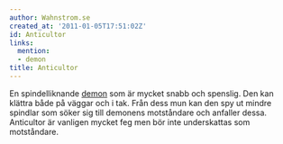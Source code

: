 ```yaml
---
author: Wahnstrom.se
created_at: '2011-01-05T17:51:02Z'
id: Anticultor
links:
  mention:
  - demon
title: Anticultor
---
```


En spindelliknande [demon] som är mycket snabb och spenslig. Den kan klättra både på väggar och i
tak. Från dess mun kan den spy ut mindre spindlar som söker sig till demonens motståndare och
anfaller dessa. Anticultor är vanligen mycket feg men bör inte underskattas som motståndare.

  [demon]: demon